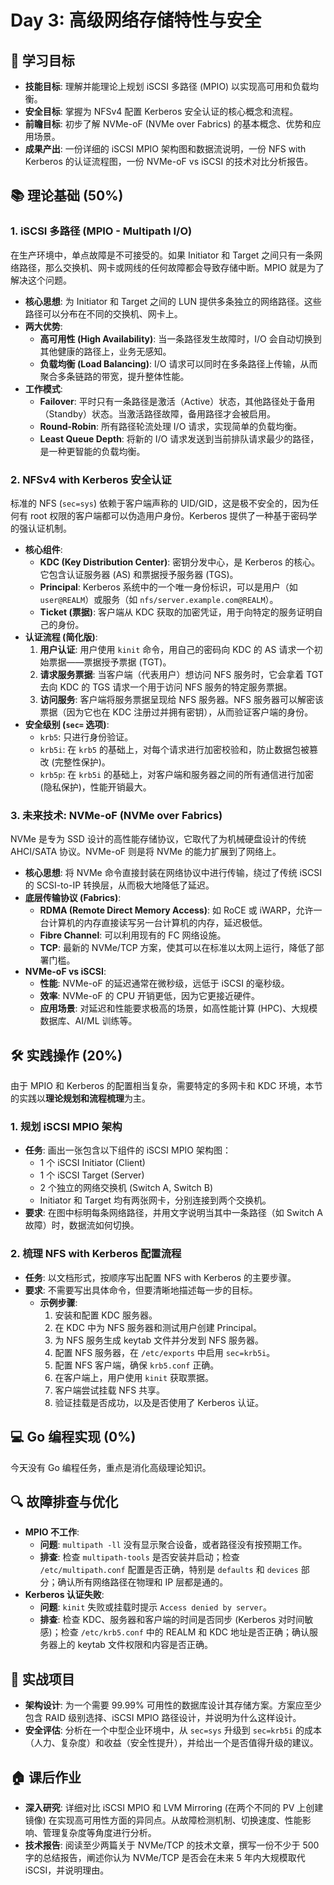 # Day 3: 高级网络存储特性与安全

## 🎯 学习目标
- **技能目标**: 理解并能理论上规划 iSCSI 多路径 (MPIO) 以实现高可用和负载均衡。
- **安全目标**: 掌握为 NFSv4 配置 Kerberos 安全认证的核心概念和流程。
- **前瞻目标**: 初步了解 NVMe-oF (NVMe over Fabrics) 的基本概念、优势和应用场景。
- **成果产出**: 一份详细的 iSCSI MPIO 架构图和数据流说明，一份 NFS with Kerberos 的认证流程图，一份 NVMe-oF vs iSCSI 的技术对比分析报告。

## 📚 理论基础 (50%)

### 1. iSCSI 多路径 (MPIO - Multipath I/O)
在生产环境中，单点故障是不可接受的。如果 Initiator 和 Target 之间只有一条网络路径，那么交换机、网卡或网线的任何故障都会导致存储中断。MPIO 就是为了解决这个问题。

- **核心思想**: 为 Initiator 和 Target 之间的 LUN 提供多条独立的网络路径。这些路径可以分布在不同的交换机、网卡上。
- **两大优势**:
  - **高可用性 (High Availability)**: 当一条路径发生故障时，I/O 会自动切换到其他健康的路径上，业务无感知。
  - **负载均衡 (Load Balancing)**: I/O 请求可以同时在多条路径上传输，从而聚合多条链路的带宽，提升整体性能。
- **工作模式**:
  - **Failover**: 平时只有一条路径是激活（Active）状态，其他路径处于备用（Standby）状态。当激活路径故障，备用路径才会被启用。
  - **Round-Robin**: 所有路径轮流处理 I/O 请求，实现简单的负载均衡。
  - **Least Queue Depth**: 将新的 I/O 请求发送到当前排队请求最少的路径，是一种更智能的负载均衡。

### 2. NFSv4 with Kerberos 安全认证
标准的 NFS (`sec=sys`) 依赖于客户端声称的 UID/GID，这是极不安全的，因为任何有 root 权限的客户端都可以伪造用户身份。Kerberos 提供了一种基于密码学的强认证机制。

- **核心组件**:
  - **KDC (Key Distribution Center)**: 密钥分发中心，是 Kerberos 的核心。它包含认证服务器 (AS) 和票据授予服务器 (TGS)。
  - **Principal**: Kerberos 系统中的一个唯一身份标识，可以是用户（如 `user@REALM`）或服务（如 `nfs/server.example.com@REALM`）。
  - **Ticket (票据)**: 客户端从 KDC 获取的加密凭证，用于向特定的服务证明自己的身份。
- **认证流程 (简化版)**:
  1. **用户认证**: 用户使用 `kinit` 命令，用自己的密码向 KDC 的 AS 请求一个初始票据——票据授予票据 (TGT)。
  2. **请求服务票据**: 当客户端（代表用户）想访问 NFS 服务时，它会拿着 TGT 去向 KDC 的 TGS 请求一个用于访问 NFS 服务的特定服务票据。
  3. **访问服务**: 客户端将服务票据呈现给 NFS 服务器。NFS 服务器可以解密该票据（因为它也在 KDC 注册过并拥有密钥），从而验证客户端的身份。
- **安全级别 (`sec=` 选项)**:
  - `krb5`: 只进行身份验证。
  - `krb5i`: 在 `krb5` 的基础上，对每个请求进行加密校验和，防止数据包被篡改 (完整性保护)。
  - `krb5p`: 在 `krb5i` 的基础上，对客户端和服务器之间的所有通信进行加密 (隐私保护)，性能开销最大。

### 3. 未来技术: NVMe-oF (NVMe over Fabrics)
NVMe 是专为 SSD 设计的高性能存储协议，它取代了为机械硬盘设计的传统 AHCI/SATA 协议。NVMe-oF 则是将 NVMe 的能力扩展到了网络上。

- **核心思想**: 将 NVMe 命令直接封装在网络协议中进行传输，绕过了传统 iSCSI 的 SCSI-to-IP 转换层，从而极大地降低了延迟。
- **底层传输协议 (Fabrics)**:
  - **RDMA (Remote Direct Memory Access)**: 如 RoCE 或 iWARP，允许一台计算机的内存直接读写另一台计算机的内存，延迟极低。
  - **Fibre Channel**: 可以利用现有的 FC 网络设施。
  - **TCP**: 最新的 NVMe/TCP 方案，使其可以在标准以太网上运行，降低了部署门槛。
- **NVMe-oF vs iSCSI**:
  - **性能**: NVMe-oF 的延迟通常在微秒级，远低于 iSCSI 的毫秒级。
  - **效率**: NVMe-oF 的 CPU 开销更低，因为它更接近硬件。
  - **应用场景**: 对延迟和性能要求极高的场景，如高性能计算 (HPC)、大规模数据库、AI/ML 训练等。

## 🛠️ 实践操作 (20%)

由于 MPIO 和 Kerberos 的配置相当复杂，需要特定的多网卡和 KDC 环境，本节的实践以**理论规划和流程梳理**为主。

### 1. 规划 iSCSI MPIO 架构
- **任务**: 画出一张包含以下组件的 iSCSI MPIO 架构图：
  - 1 个 iSCSI Initiator (Client)
  - 1 个 iSCSI Target (Server)
  - 2 个独立的网络交换机 (Switch A, Switch B)
  - Initiator 和 Target 均有两张网卡，分别连接到两个交换机。
- **要求**: 在图中标明每条网络路径，并用文字说明当其中一条路径（如 Switch A 故障）时，数据流如何切换。

### 2. 梳理 NFS with Kerberos 配置流程
- **任务**: 以文档形式，按顺序写出配置 NFS with Kerberos 的主要步骤。
- **要求**: 不需要写出具体命令，但要清晰地描述每一步的目标。
  - **示例步骤**: 
    1. 安装和配置 KDC 服务器。
    2. 在 KDC 中为 NFS 服务器和测试用户创建 Principal。
    3. 为 NFS 服务生成 keytab 文件并分发到 NFS 服务器。
    4. 配置 NFS 服务器，在 `/etc/exports` 中启用 `sec=krb5i`。
    5. 配置 NFS 客户端，确保 `krb5.conf` 正确。
    6. 在客户端上，用户使用 `kinit` 获取票据。
    7. 客户端尝试挂载 NFS 共享。
    8. 验证挂载是否成功，以及是否使用了 Kerberos 认证。

## 💻 Go 编程实现 (0%)

今天没有 Go 编程任务，重点是消化高级理论知识。

## 🔍 故障排查与优化
- **MPIO 不工作**: 
  - **问题**: `multipath -ll` 没有显示聚合设备，或者路径没有按预期工作。
  - **排查**: 检查 `multipath-tools` 是否安装并启动；检查 `/etc/multipath.conf` 配置是否正确，特别是 `defaults` 和 `devices` 部分；确认所有网络路径在物理和 IP 层都是通的。
- **Kerberos 认证失败**: 
  - **问题**: `kinit` 失败或挂载时提示 `Access denied by server`。
  - **排查**: 检查 KDC、服务器和客户端的时间是否同步 (Kerberos 对时间敏感)；检查 `/etc/krb5.conf` 中的 REALM 和 KDC 地址是否正确；确认服务器上的 keytab 文件权限和内容是否正确。

## 📝 实战项目
- **架构设计**: 为一个需要 99.99% 可用性的数据库设计其存储方案。方案应至少包含 RAID 级别选择、iSCSI MPIO 路径设计，并说明为什么这样设计。
- **安全评估**: 分析在一个中型企业环境中，从 `sec=sys` 升级到 `sec=krb5i` 的成本（人力、复杂度）和收益（安全性提升），并给出一个是否值得升级的建议。

## 🏠 课后作业
- **深入研究**: 详细对比 iSCSI MPIO 和 LVM Mirroring (在两个不同的 PV 上创建镜像) 在实现高可用性方面的异同点。从故障检测机制、切换速度、性能影响、管理复杂度等角度进行分析。
- **技术报告**: 阅读至少两篇关于 NVMe/TCP 的技术文章，撰写一份不少于 500 字的总结报告，阐述你认为 NVMe/TCP 是否会在未来 5 年内大规模取代 iSCSI，并说明理由。
